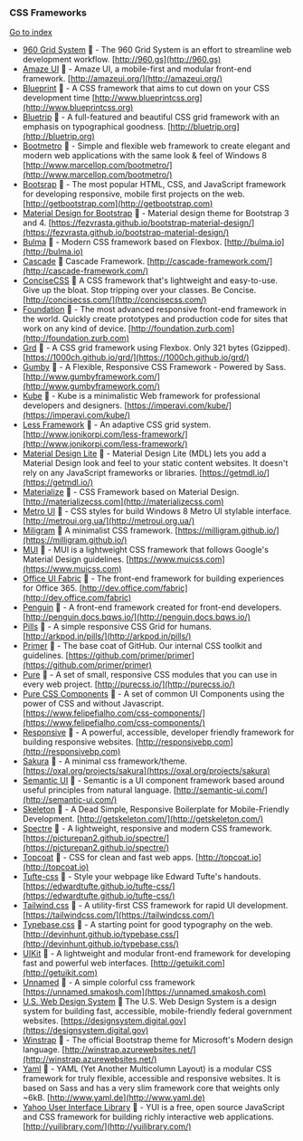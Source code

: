 ### CSS Frameworks
[Go to index](https://github.com/cdleon/awesome-front-end#index)
- [960 Grid System](https://github.com/nathansmith/960-Grid-System) :gift_heart: - The 960 Grid System is an effort to streamline web development workflow. [http://960.gs](http://960.gs)
- [Amaze UI](https://github.com/amazeui/amazeui) :gift_heart: - Amaze UI, a mobile-first and modular front-end framework. [http://amazeui.org/](http://amazeui.org/)
- [Blueprint](https://github.com/joshuaclayton/blueprint-css) :gift_heart: - A CSS framework that aims to cut down on your CSS development time [http://www.blueprintcss.org](http://www.blueprintcss.org)
- [Bluetrip](https://github.com/mikecrittenden/bluetrip) :gift_heart: - A full-featured and beautiful CSS grid framework with an emphasis on typographical goodness. [http://bluetrip.org](http://bluetrip.org)
- [Bootmetro](https://github.com/aozora/bootmetro) :gift_heart: - Simple and flexible web framework to create elegant and modern web applications
with the same look & feel of Windows 8 [http://www.marcellop.com/bootmetro/](http://www.marcellop.com/bootmetro/)
- [Bootsrap](https://github.com/twbs/bootstrap) :gift_heart: - The most popular HTML, CSS, and JavaScript framework for developing responsive, mobile first projects on the web. [http://getbootstrap.com](http://getbootstrap.com)
- [Material Design for Bootstrap](https://github.com/FezVrasta/bootstrap-material-design) :gift_heart: - Material design theme for Bootstrap 3 and 4. [https://fezvrasta.github.io/bootstrap-material-design/](https://fezvrasta.github.io/bootstrap-material-design/)
- [Bulma](https://github.com/jgthms/bulma) :gift_heart: - Modern CSS framework based on Flexbox. [http://bulma.io](http://bulma.io)
- [Cascade](https://github.com/jslegers/cascadeframework/) :gift_heart: Cascade Framework. [http://cascade-framework.com/](http://cascade-framework.com/)
- [ConciseCSS](https://github.com/ConciseCSS/concise.css) :gift_heart: A CSS framework that's lightweight and easy-to-use. Give up the bloat. Stop tripping over your classes. Be Concise. [http://concisecss.com/](http://concisecss.com/)
- [Foundation](https://github.com/zurb/foundation-sites) :gift_heart: - The most advanced responsive front-end framework in the world. Quickly create prototypes and production code for sites that work on any kind of device. [http://foundation.zurb.com](http://foundation.zurb.com)
- [Grd](https://github.com/1000ch/grd) :gift_heart: - A CSS grid framework using Flexbox. Only 321 bytes (Gzipped). [https://1000ch.github.io/grd/](https://1000ch.github.io/grd/)
- [Gumby](https://github.com/GumbyFramework/Gumby) :gift_heart: - A Flexible, Responsive CSS Framework - Powered by Sass. [http://www.gumbyframework.com/](http://www.gumbyframework.com/)
- [Kube](https://github.com/imperavi/kube) :gift_heart: - Kube is a minimalistic Web framework for professional developers and designers. [https://imperavi.com/kube/](https://imperavi.com/kube/)
- [Less Framework](https://github.com/jonikorpi/Less-Framework) :gift_heart: - An adaptive CSS grid system. [http://www.jonikorpi.com/less-framework/](http://www.jonikorpi.com/less-framework/)
- [Material Design Lite](https://github.com/google/material-design-lite) :gift_heart: - Material Design Lite (MDL) lets you add a Material Design look and feel to your static content websites. It doesn't rely on any JavaScript frameworks or libraries. [https://getmdl.io/](https://getmdl.io/)
- [Materialize](https://github.com/Dogfalo/materialize) :gift_heart: - CSS Framework based on Material Design. [http://materializecss.com](http://materializecss.com)
- [Metro UI](https://github.com/olton/Metro-UI-CSS) :gift_heart: - CSS styles for build Windows 8 Metro UI stylable interface.[http://metroui.org.ua/](http://metroui.org.ua/)
- [Miligram](https://github.com/milligram/milligram) :gift_heart: A minimalist CSS framework. [https://milligram.github.io/](https://milligram.github.io/)
- [MUI](https://github.com/muicss/mui) :gift_heart: - MUI is a lightweight CSS framework that follows Google's Material Design guidelines. [https://www.muicss.com](https://www.muicss.com)
- [Office UI Fabric](https://github.com/OfficeDev/office-ui-fabric-core) :gift_heart: - The front-end framework for building experiences for Office 365. [http://dev.office.com/fabric](http://dev.office.com/fabric)
- [Penguin](https://github.com/bq/penguin) :gift_heart: - A front-end framework created for front-end developers. [http://penguin.docs.bqws.io/](http://penguin.docs.bqws.io/)
- [Pills](https://github.com/rohitkrai03/pills) :gift_heart: - A simple responsive CSS Grid for humans. [http://arkpod.in/pills/](http://arkpod.in/pills/)
- [Primer](https://github.com/primer/primer) :gift_heart: - The base coat of GitHub. Our internal CSS toolkit and guidelines. [https://github.com/primer/primer](https://github.com/primer/primer)
- [Pure](https://github.com/yahoo/pure/) :gift_heart: - A set of small, responsive CSS modules that you can use in every web project. [http://purecss.io/](http://purecss.io/)
- [Pure CSS Components](https://github.com/LFeh/css-components) :gift_heart: - A set of common UI Components using the power of CSS and without Javascript. [https://www.felipefialho.com/css-components/](https://www.felipefialho.com/css-components/)
- [Responsive](https://github.com/ResponsiveBP/Responsive) :gift_heart: - A powerful, accessible, developer friendly framework for building responsive websites. [http://responsivebp.com](http://responsivebp.com)
- [Sakura](https://github.com/oxalorg/sakura) :gift_heart: - A minimal css framework/theme. [https://oxal.org/projects/sakura](https://oxal.org/projects/sakura)
- [Semantic UI](https://github.com/Semantic-Org/Semantic-UI) :gift_heart: - Semantic is a UI component framework based around useful principles from natural language. [http://semantic-ui.com/](http://semantic-ui.com/)
- [Skeleton](https://github.com/dhg/Skeleton) :gift_heart: - A Dead Simple, Responsive Boilerplate for Mobile-Friendly Development. [http://getskeleton.com/](http://getskeleton.com/)
- [Spectre](https://github.com/picturepan2/spectre) :gift_heart: - A lightweight, responsive and modern CSS framework. [https://picturepan2.github.io/spectre/](https://picturepan2.github.io/spectre/)
- [Topcoat](https://github.com/topcoat/topcoat) :gift_heart: - CSS for clean and fast web apps. [http://topcoat.io](http://topcoat.io)
- [Tufte-css](https://github.com/edwardtufte/tufte-css) :gift_heart: - Style your webpage like Edward Tufte's handouts. [https://edwardtufte.github.io/tufte-css/](https://edwardtufte.github.io/tufte-css/)
- [Tailwind.css](https://github.com/tailwindcss/tailwindcss) :gift_heart: - A utility-first CSS framework for rapid UI development. [https://tailwindcss.com/](https://tailwindcss.com/)
- [Typebase.css](https://github.com/devinhunt/typebase.css) :gift_heart: - A starting point for good typography on the web. [http://devinhunt.github.io/typebase.css/](http://devinhunt.github.io/typebase.css/)
- [UIKit](https://github.com/uikit/uikit) :gift_heart: - A lightweight and modular front-end framework for developing fast and powerful web interfaces. [http://getuikit.com](http://getuikit.com)
- [Unnamed](https://github.com/smakosh/unnamed-css-framework) :gift_heart: - A simple colorful css framework [https://unnamed.smakosh.com](https://unnamed.smakosh.com)
- [U.S. Web Design System](https://github.com/uswds/uswds) :gift_heart: The U.S. Web Design System is a design system for building fast, accessible, mobile-friendly federal government websites. [https://designsystem.digital.gov](https://designsystem.digital.gov)
- [Winstrap](https://github.com/winjs/winstrap) :gift_heart: - The official Bootstrap theme for Microsoft's Modern design language. [http://winstrap.azurewebsites.net/](http://winstrap.azurewebsites.net/)
- [Yaml](https://github.com/yamlcss/yaml) :gift_heart: - YAML (Yet Another Multicolumn Layout) is a modular CSS framework for truly flexible, accessible and responsive websites. It is based on Sass and has a very slim framework core that weights only ~6kB. [http://www.yaml.de](http://www.yaml.de)
- [Yahoo User Interface Library](https://github.com/yui/yui3) :gift_heart: - YUI is a free, open source JavaScript and CSS framework for building richly interactive web applications. [http://yuilibrary.com/](http://yuilibrary.com/)
